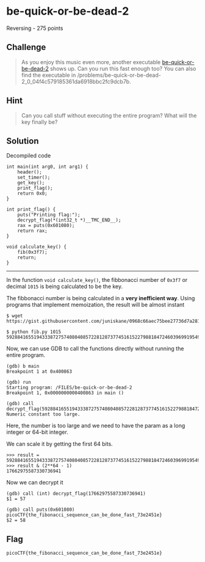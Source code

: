 # be-quick-or-be-dead-2
Reversing - 275 points

## Challenge 
> As you enjoy this music even more, another executable [be-quick-or-be-dead-2](be-quick-or-be-dead-2) shows up. Can you run this fast enough too? You can also find the executable in /problems/be-quick-or-be-dead-2_0_04f4c579185361da6918bbc2fc9dcb7b.


## Hint
> Can you call stuff without executing the entire program?
What will the key finally be?

## Solution

Decompiled code

	int main(int arg0, int arg1) {
	    header();
	    set_timer();
	    get_key();
	    print_flag();
	    return 0x0;
	}

	int print_flag() {
	    puts("Printing flag:");
	    decrypt_flag(*(int32_t *)__TMC_END__);
	    rax = puts(0x601080);
	    return rax;
	}

	void calculate_key() {
	    fib(0x3f7);
	    return;
	}

---

In the function `void calculate_key()`, the fibbonacci number of `0x3f7` or decimal `1015` is being calculated to be the key.

The fibbonacci number is being calculated in a **very inefficient way**. Using programs that implement memoization, the result will be almost instant

	$ wget https://gist.githubusercontent.com/juniskane/0968c66aec75bee27736d7a2819db141/raw/8550dc13342b73cde732c34506b2a84451ebe360/fib.py

	$ python fib.py 1015
	59288416551943338727574080408572281287377451615227988184724603969919549034666922046325034891393072356252090591628758887874047734579886068667306295291967872198822088710569576575629665781687543564318377549435421485

Now, we can use GDB to call the functions directly without running the entire program.

	(gdb) b main
	Breakpoint 1 at 0x400863

	(gdb) run
	Starting program: /FILES/be-quick-or-be-dead-2 
	Breakpoint 1, 0x0000000000400863 in main ()

	(gdb) call decrypt_flag(59288416551943338727574080408572281287377451615227988184724603969919549034666922046325034891393072356252090591628758887874047734579886068667306295291967872198822088710569576575629665781687543564318377549435421485)
	Numeric constant too large.

Here, the number is too large and we need to have the param as a long integer or 64-bit integer. 

We can scale it by getting the first 64 bits.

	>>> result = 59288416551943338727574080408572281287377451615227988184724603969919549034666922046325034891393072356252090591628758887874047734579886068667306295291967872198822088710569576575629665781687543564318377549435421485
	>>> result & (2**64 - 1)
	17662975587330736941

Now we can decrypt it
	
	(gdb) call (int) decrypt_flag(17662975587330736941)
	$1 = 57

	(gdb) call puts(0x601080)
	picoCTF{the_fibonacci_sequence_can_be_done_fast_73e2451e}
	$2 = 58

## Flag

	picoCTF{the_fibonacci_sequence_can_be_done_fast_73e2451e}
